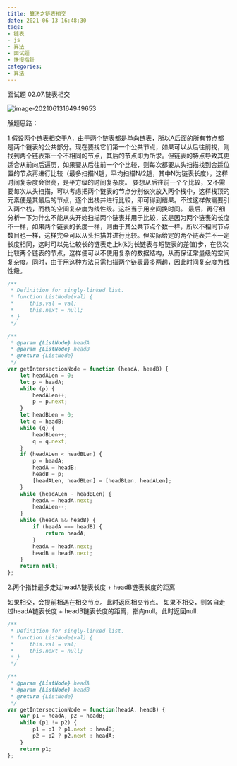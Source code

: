 ```yaml
---
title: 算法之链表相交
date: 2021-06-13 16:48:30
tags:
- 链表
- js
- 算法
- 面试题
- 快慢指针
categories:
- 算法
---
```


面试题 02.07.链表相交

![image-20210613164949653](D:\Blogs\NollieLeo.github.io\source\_posts\算法之链表相交\image-20210613164949653.png)



解题思路：

1.假设两个链表相交于A，由于两个链表都是单向链表，所以A后面的所有节点都是两个链表的公共部分。现在要找它们第一个公共节点，如果可以从后往前找，则找到两个链表第一个不相同的节点，其后的节点即为所求。但链表的特点导致其更适合从前向后遍历，如果要从后往前一个个比较，则每次都要从头扫描找到合适位置的节点再进行比较（最多扫描N趟，平均扫描N/2趟，其中N为链表长度），这样时间复杂度会很高，是平方级的时间复杂度。
要想从后往前一个个比较，又不需要每次从头扫描，可以考虑把两个链表的节点分别依次放入两个栈中，这样栈顶的元素便是其最后的节点，逐个出栈并进行比较，即可得到结果。不过这样做需要引入两个栈，而栈的空间复杂度为线性级。这相当于用空间换时间。
最后，再仔细分析一下为什么不能从头开始扫描两个链表并用于比较，这是因为两个链表的长度不一样，如果两个链表的长度一样，则由于其公共节点个数一样，所以不相同节点数目也一样，这样完全可以从头扫描并进行比较。但实际给定的两个链表并不一定长度相同，这时可以先让较长的链表走上k(k为长链表与短链表的差值)步，在依次比较两个链表的节点，这样便可以不使用复杂的数据结构，从而保证常量级的空间复杂度。同时，由于用这种方法只需扫描两个链表最多两趟，因此时间复杂度为线性级。

```js
/**
 * Definition for singly-linked list.
 * function ListNode(val) {
 *     this.val = val;
 *     this.next = null;
 * }
 */

/**
 * @param {ListNode} headA
 * @param {ListNode} headB
 * @return {ListNode}
 */
var getIntersectionNode = function (headA, headB) {
    let headALen = 0;
    let p = headA;
    while (p) {
        headALen++;
        p = p.next;
    }
    let headBLen = 0;
    let q = headB;
    while (q) {
        headBLen++;
        q = q.next;
    }
    if (headALen < headBLen) {
        p = headA;
        headA = headB;
        headB = p;
        [headALen, headBLen] = [headBLen, headALen];
    }
    while (headALen - headBLen) {
        headA = headA.next;
        headALen--;
    }
    while (headA && headB) {
        if (headA === headB) {
            return headA;
        }
        headA = headA.next;
        headB = headB.next;
    }
    return null;
};
```



2.两个指针最多走过headA链表长度 + headB链表长度的距离

如果相交，会提前相遇在相交节点。此时返回相交节点。
如果不相交，则各自走过headA链表长度 + headB链表长度的距离，指向null。此时返回null.

```js
/**
 * Definition for singly-linked list.
 * function ListNode(val) {
 *     this.val = val;
 *     this.next = null;
 * }
 */

/**
 * @param {ListNode} headA
 * @param {ListNode} headB
 * @return {ListNode}
 */
var getIntersectionNode = function(headA, headB) {
    var p1 = headA, p2 = headB;
    while (p1 != p2) {
        p1 = p1 ? p1.next : headB;
        p2 = p2 ? p2.next : headA;
    }
    return p1;
};
```

